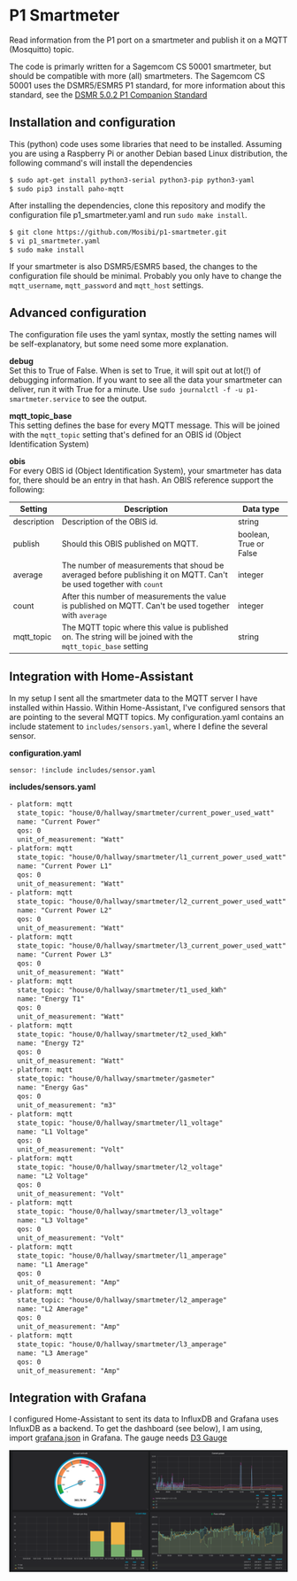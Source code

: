 # P1 Smartmeter
Read information from the P1 port on a smartmeter and publish it on a MQTT (Mosquitto) topic.

The code is primarly written for a Sagemcom CS 50001 smartmeter, but should be compatible with more (all) smartmeters. The Sagemcom CS 50001 uses the DSMR5/ESMR5 P1 standard, for more information about this standard, see the 
[DSMR 5.0.2 P1 Companion Standard](https://www.netbeheernederland.nl/_upload/Files/Slimme_meter_15_a727fce1f1.pdf)

## Installation and configuration
This (python) code uses some libraries that need to be installed. Assuming you are using a Raspberry Pi or another Debian based Linux distribution, the following command's will install the dependencies

```lang=shell
$ sudo apt-get install python3-serial python3-pip python3-yaml
$ sudo pip3 install paho-mqtt
````

After installing the dependencies, clone this repository and modify the configuration file p1_smartmeter.yaml and run `sudo make install`.

```lang=shell
$ git clone https://github.com/Mosibi/p1-smartmeter.git
$ vi p1_smartmeter.yaml
$ sudo make install
```

If your smartmeter is also DSMR5/ESMR5 based, the changes to the configuration file should be minimal. Probably you only have to change the `mqtt_username`, `mqtt_password` and `mqtt_host` settings.

## Advanced configuration
The configuration file uses the yaml syntax, mostly the setting names will be self-explanatory, but some need some more explanation.

**debug**  
Set this to True of False. When is set to True, it will spit out at lot(!) of debugging information. If you want to see all the data your smartmeter can deliver, run it with True for a minute. Use `sudo journalctl -f -u p1-smartmeter.service` to see the output.

**mqtt_topic_base**  
This setting defines the base for every MQTT message. This will be joined with the `mqtt_topic` setting that's defined for an OBIS id (Object Identification System)

**obis**  
For every OBIS id (Object Identification System), your smartmeter has data for, there should be an entry in that hash. An OBIS reference support the following:

| Setting     | Description                                                                                                         | Data type              |
| ----------- | ------------------------------------------------------------------------------------------------------------------- | ---------------------- |
| description | Description of the OBIS id.                                                                                         | string                 |
| publish     | Should this OBIS published on MQTT.                                                                                 | boolean, True or False |
| average     | The number of measurements that shoud be averaged before publishing it on MQTT. Can't be used together with `count` | integer                |
| count       | After this number of measurements the value is published on MQTT. Can't be used together with `average`             | integer                |
| mqtt_topic  | The MQTT topic where this value is published on. The string will be joined with the `mqtt_topic_base` setting       | string                 |



## Integration with Home-Assistant
In my setup I sent all the smartmeter data to the MQTT server I have installed within Hassio. Within Home-Assistant, I've configured sensors that are pointing to the several MQTT topics. My configuration.yaml contains an include statement to `includes/sensors.yaml`, where I define the several sensor.

**configuration.yaml**
```lang=yaml
sensor: !include includes/sensor.yaml
```

**includes/sensors.yaml**
```lang=yaml
- platform: mqtt
  state_topic: "house/0/hallway/smartmeter/current_power_used_watt"
  name: "Current Power"
  qos: 0
  unit_of_measurement: "Watt"
- platform: mqtt
  state_topic: "house/0/hallway/smartmeter/l1_current_power_used_watt"
  name: "Current Power L1"
  qos: 0
  unit_of_measurement: "Watt"
- platform: mqtt
  state_topic: "house/0/hallway/smartmeter/l2_current_power_used_watt"
  name: "Current Power L2"
  qos: 0
  unit_of_measurement: "Watt"
- platform: mqtt
  state_topic: "house/0/hallway/smartmeter/l3_current_power_used_watt"
  name: "Current Power L3"
  qos: 0
  unit_of_measurement: "Watt"
- platform: mqtt
  state_topic: "house/0/hallway/smartmeter/t1_used_kWh"
  name: "Energy T1"
  qos: 0
  unit_of_measurement: "Watt"
- platform: mqtt
  state_topic: "house/0/hallway/smartmeter/t2_used_kWh"
  name: "Energy T2"
  qos: 0
  unit_of_measurement: "Watt"
- platform: mqtt
  state_topic: "house/0/hallway/smartmeter/gasmeter"
  name: "Energy Gas"
  qos: 0
  unit_of_measurement: "m3"
- platform: mqtt
  state_topic: "house/0/hallway/smartmeter/l1_voltage"
  name: "L1 Voltage"
  qos: 0
  unit_of_measurement: "Volt"
- platform: mqtt
  state_topic: "house/0/hallway/smartmeter/l2_voltage"
  name: "L2 Voltage"
  qos: 0
  unit_of_measurement: "Volt"
- platform: mqtt
  state_topic: "house/0/hallway/smartmeter/l3_voltage"
  name: "L3 Voltage"
  qos: 0
  unit_of_measurement: "Volt"
- platform: mqtt
  state_topic: "house/0/hallway/smartmeter/l1_amperage"
  name: "L1 Amerage"
  qos: 0
  unit_of_measurement: "Amp"
- platform: mqtt
  state_topic: "house/0/hallway/smartmeter/l2_amperage"
  name: "L2 Amerage"
  qos: 0
  unit_of_measurement: "Amp"
- platform: mqtt
  state_topic: "house/0/hallway/smartmeter/l3_amperage"
  name: "L3 Amerage"
  qos: 0
  unit_of_measurement: "Amp"
  ```


## Integration with Grafana
I configured Home-Assistant to sent its data to InfluxDB and Grafana uses InfluxDB as a backend. To get the dashboard (see below), I am using, import [grafana.json](src/grafana.json) in Grafana. The gauge needs [D3 Gauge](https://github.com/briangann/grafana-gauge-panel)


![](images/grafana.png)

